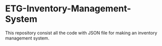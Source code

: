 # ETG-Inventory-Management-System
This repository consist all the code with JSON file for making an inventory management system. 
